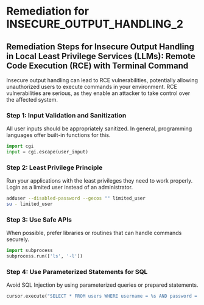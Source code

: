 # Remediation for INSECURE_OUTPUT_HANDLING_2

## Remediation Steps for Insecure Output Handling in Local Least Privilege Services (LLMs): Remote Code Execution (RCE) with Terminal Command 

Insecure output handling can lead to RCE vulnerabilities, potentially allowing unauthorized users to execute commands in your environment. RCE vulnerabilities are serious, as they enable an attacker to take control over the affected system.
   
### Step 1: Input Validation and Sanitization

All user inputs should be appropriately sanitized. In general, programming languages offer built-in functions for this.

```python
import cgi
input = cgi.escape(user_input)
```

### Step 2: Least Privilege Principle

Run your applications with the least privileges they need to work properly. Login as a limited user instead of an administrator.

```bash
adduser --disabled-password --gecos "" limited_user
su - limited_user
```

### Step 3: Use Safe APIs 

When possible, prefer libraries or routines that can handle commands securely.

```python
import subprocess
subprocess.run(['ls', '-l'])
```

### Step 4: Use Parameterized Statements for SQL

Avoid SQL Injection by using parameterized queries or prepared statements. 

```python
cursor.execute("SELECT * FROM users WHERE username = %s AND password = %s", (user, password))
```